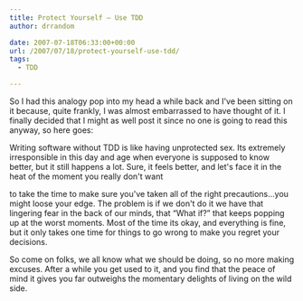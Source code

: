 ```yaml
---
title: Protect Yourself – Use TDD
author: drrandom

date: 2007-07-18T06:33:00+00:00
url: /2007/07/18/protect-yourself-use-tdd/
tags:
  - TDD

---
```

So I had this analogy pop into my head a while back and I've been sitting on it because, quite frankly, I was almost embarrassed to have thought of it.  I finally decided that I might as well post it since no one is going to read this anyway, so here goes:

Writing software without TDD is like having unprotected sex.  Its extremely irresponsible in this day and age when everyone is supposed to know better, but it still happens a lot.  Sure, it feels better, and let's face it in the heat of the moment you really don't want

<img style="border-style: initial; border-color: initial; float: right;" src="https://i2.wp.com/health.ninemsn.com.au/img/menshealth/condoms.jpg?w=300" alt="" data-recalc-dims="1" /> 

 to take the time to make sure you've taken all of the right precautions...you might loose your edge.  The problem is if we don't do it we have that lingering fear in the back of our minds, that &#8220;What if?&#8221; that keeps popping up at the worst moments.  Most of the time its okay, and everything is fine, but it only takes one time for things to go wrong to make you regret your decisions.

<div>
  <div>
    <p>
      So come on folks, we all know what we should be doing, so no more making excuses.  After a while you get used to it, and you find that the peace of mind it gives you far outweighs the momentary delights of living on the wild side.
    </p>
  </div>
</div>